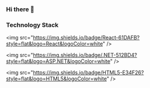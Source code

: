 ### Hi there 👋

<!--
**Choiyukang/Choiyukang** is a ✨ _special_ ✨ repository because its `README.md` (this file) appears on your GitHub profile.

Here are some ideas to get you started:

- 🔭 I’m currently working on ...
- 🌱 I’m currently learning ...
- 👯 I’m looking to collaborate on ...
- 🤔 I’m looking for help with ...
- 💬 Ask me about ...
- 📫 How to reach me: ...
- 😄 Pronouns: ...
- ⚡ Fun fact: ...
-->

### Technology Stack
<!-- React -->
<img src="https://img.shields.io/badge/React-61DAFB?style=flat&logo=React&logoColor=white" />
<!-- ASP.NET -->
<img src="https://img.shields.io/badge/.NET-512BD4?style=flat&logo=ASP.NET&logoColor=white" />
<!-- HTML5 -->
<img src="https://img.shields.io/badge/HTML5-E34F26?style=flat&logo=HTML5&logoColor=white" />
